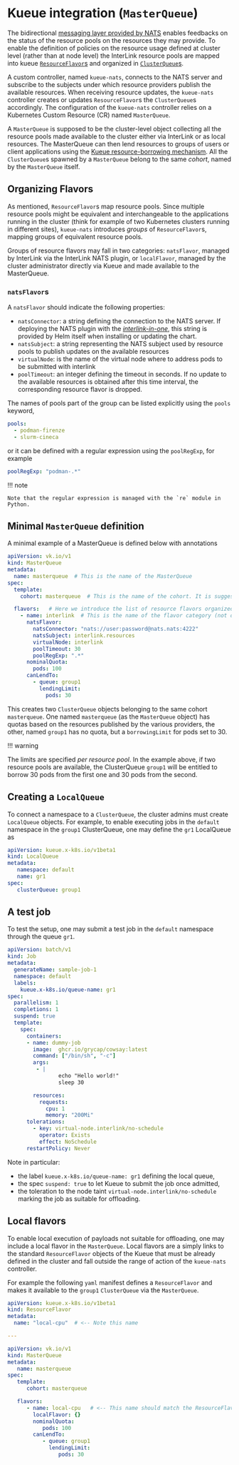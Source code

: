# Kueue integration (`MasterQueue`)

The bidirectional [messaging layer provided by NATS](./nats.md) enables feedbacks on the status of the 
resource pools on the resources they may provide. To enable the definition of policies on the resource usage defined 
at cluster level (rather than at node level) the InterLink resource pools are mapped into kueue 
[`ResourceFlavor`s](https://kueue.sigs.k8s.io/docs/concepts/resource_flavor/) and organized in 
[`ClusterQueue`s](https://kueue.sigs.k8s.io/docs/concepts/cluster_queue/).

A custom controller, named `kueue-nats`, connects to the NATS server and subscribe to the subjects under which 
resource providers publish the available resources. When receiving resource updates, the `kueue-nats` controller 
creates or updates `ResourceFlavor`s the `ClusterQueue`s accordingly. The configuration of the `kueue-nats` controller 
relies on a Kubernetes Custom Resource (CR) named `MasterQueue`.

A `MasterQueue` is supposed to be the cluster-level object collecting all the resource pools made available to the 
cluster either via InterLink or as local resources. The MasterQueue can then lend resources to groups of users or 
client applications using the [Kueue resource-borrowing mechanism](https://kueue.sigs.k8s.io/docs/concepts/cluster_queue/#cohort). 
All the `ClusterQueue`s spawned by a `MasterQueue` belong to the same *cohort*, named by the `MasterQueue` itself.

## Organizing Flavors
As mentioned, `ResourceFlavor`s map resource pools. Since multiple resource pools might be equivalent and 
interchangeable to the applications running in the cluster (think for example of two Kubernetes clusters running 
in different sites), `kueue-nats` introduces *groups* of `ResourceFlavor`s, mapping groups of equivalent resource
pools. 

Groups of resource flavors may fall in two categories: `natsFlavor`, managed by InterLink via the InterLink NATS plugin,
or `localFlavor`, managed by the cluster administrator directly via Kueue and made available to the MasterQueue.

### `natsFlavor`s 
A `natsFlavor` should indicate the following properties:
 * `natsConnector`: a string defining the connection to the NATS server. If deploying the NATS plugin with the 
   [*interlink-in-one*](../deploy.md), this string is provided by Helm itself when installing or updating the chart.
 * `natsSubject`: a string representing the NATS subject used by resource pools to publish updates on the available 
   resources
 * `virtualNode`: is the name of the virtual node where to address pods to be submitted with interlink
 * `poolTimeout`: an integer defining the timeout in seconds. If no update to the available resources is obtained 
   after this time interval, the corresponding resource flavor is dropped.

The names of pools part of the group can be listed explicitly using the `pools` keyword,

```yaml
pools:
  - podman-firenze
  - slurm-cineca
```

or it can be defined with a regular expression using the `poolRegExp`, for example

```yaml
poolRegExp: "podman-.*"
```

!!! note

    Note that the regular expression is managed with the `re` module in Python. 


## Minimal `MasterQueue` definition
A minimal example of a MasterQueue is defined below with annotations

```yaml
apiVersion: vk.io/v1
kind: MasterQueue
metadata:
  name: masterqueue  # This is the name of the MasterQueue 
spec:
  template:
    cohort: masterqueue  # This is the name of the cohort. It is suggested to use the same name as for the MasterQueue.

  flavors:   # Here we introduce the list of resource flavors organized in categories. RFs can be either `natsFlavor`s or `localFlavor`s.
    - name: interlink  # This is the name of the flavor category (not of the flavor itself!)
      natsFlavor:
        natsConnector: "nats://user:password@nats.nats:4222"
        natsSubject: interlink.resources
        virtualNode: interlink
        poolTimeout: 30
        poolRegExp: ".*"
      nominalQuota:
        pods: 100
      canLendTo:
        - queue: group1
          lendingLimit:
            pods: 30
```

This creates two `ClusterQueue` objects belonging to the same cohort `masterqueue`. One named `masterqueue` 
(as the `MasterQueue` object) has quotas based on the resources published by the various providers, the other, 
named `group1` has no quota, but a `borrowingLimit` for pods set to 30.

!!! warning

   The limits are specified *per resource pool*. In the example above, if two resource pools are available, the 
   ClusterQueue `group1` will be entitled to borrow 30 pods from the first one and 30 pods from the second. 


## Creating a `LocalQueue`
To connect a namespace to a `ClusterQueue`, the cluster admins must create `LocalQueue` objects. For example, to 
enable executing jobs in the `default` namespace in the `group1` ClusterQueue, one may define the `gr1` LocalQueue as

```yaml
apiVersion: kueue.x-k8s.io/v1beta1
kind: LocalQueue
metadata:
   namespace: default
   name: gr1
spec:
   clusterQueue: group1
```

## A test job
To test the setup, one may submit a test job in the `default` namespace through the queue `gr1`.
```yaml
apiVersion: batch/v1
kind: Job
metadata:
  generateName: sample-job-1
  namespace: default
  labels:
    kueue.x-k8s.io/queue-name: gr1
spec:
  parallelism: 1
  completions: 1
  suspend: true
  template:
    spec:
      containers:
      - name: dummy-job
        image:  ghcr.io/grycap/cowsay:latest
        command: ["/bin/sh", "-c"]
        args: 
         - |
                echo "Hello world!"
                sleep 30

        resources:
          requests:
            cpu: 1
            memory: "200Mi"
      tolerations:
        - key: virtual-node.interlink/no-schedule
          operator: Exists
          effect: NoSchedule
      restartPolicy: Never
```

Note in particular:
 * the label `kueue.x-k8s.io/queue-name: gr1` defining the local queue,
 * the spec `suspend: true` to let Kueue to submit the job once admitted, 
 * the toleration to the node taint `virtual-node.interlink/no-schedule` marking the job as suitable for offloading.

## Local flavors
To enable local execution of payloads not suitable for offloading, one may include a local flavor in the `MasterQueue`.
Local flavors are a simply links to the standard `ResourceFlavor` objects of the Kueue that must be already defined in 
the cluster and fall outside the range of action of the `kueue-nats` controller.

For example the following `yaml` manifest defines a `ResourceFlavor` and makes it available to the `group1`
`ClusterQueue` via the `MasterQueue`. 

```yaml
apiVersion: kueue.x-k8s.io/v1beta1
kind: ResourceFlavor
metadata:
  name: "local-cpu"  # <-- Note this name

---

apiVersion: vk.io/v1
kind: MasterQueue
metadata:
   name: masterqueue  
spec:
   template:
      cohort: masterqueue  

   flavors:   
      - name: local-cpu   # <-- This name should match the ResourceFlavor definition above
        localFlavor: {}
        nominalQuota:
           pods: 100
        canLendTo:
           - queue: group1
             lendingLimit:
                pods: 30
```



